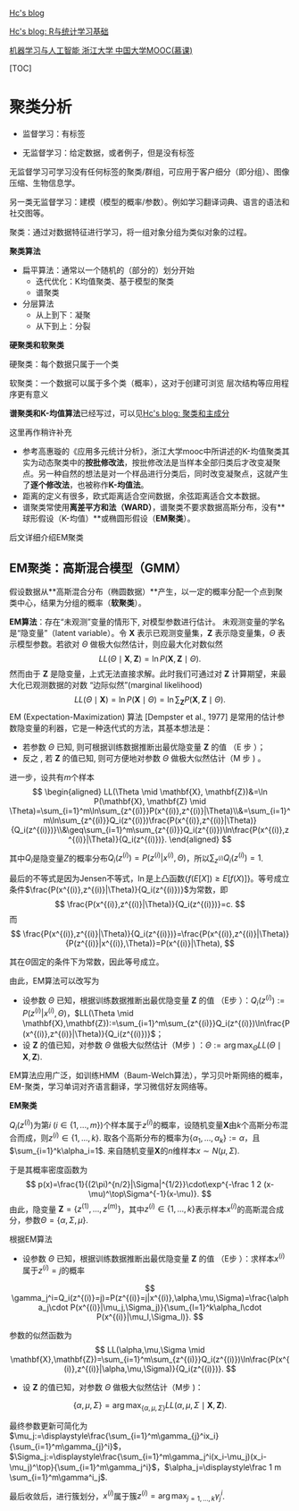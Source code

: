 [Hc's blog](https://hc1023.github.io/)

[Hc's blog: R与统计学习基础](https://hc1023.github.io/2021/06/13/Statistical-learning/)

[机器学习与人工智能 浙江大学 中国大学MOOC(慕课)](https://www.icourse163.org/course/ZJU-1206689820)

[TOC]

# 聚类分析

- 监督学习：有标签

- 无监督学习：给定数据，或者例子，但是没有标签

无监督学习可学习没有任何标签的聚类/群组，可应用于客户细分（即分组）、图像压缩、生物信息学。

另一类无监督学习：建模（模型的概率/参数）。例如学习翻译词典、语言的语法和社交图等。

聚类：通过对数据特征进行学习，将一组对象分组为类似对象的过程。

**聚类算法**

- 扁平算法：通常以一个随机的（部分的）划分开始
  - 迭代优化：K均值聚类、基于模型的聚类
  - 谱聚类
- 分层算法
  - 从上到下：凝聚
  - 从下到上：分裂

**硬聚类和软聚类**

硬聚类：每个数据只属于一个类

软聚类：一个数据可以属于多个类（概率），这对于创建可浏览 层次结构等应用程序更有意义

**谱聚类和K-均值算法**已经写过，可以见[Hc's blog: 聚类和主成分](https://hc1023.github.io/2019/12/13/cluster-PCA/)

这里再作稍许补充

- 参考高惠璇的《应用多元统计分析》，浙江大学mooc中所讲述的K-均值聚类其实为动态聚类中的**按批修改法**，按批修改法是当样本全部归类后才改变凝聚点。另一种自然的想法是对一个样品进行分类后，同时改变凝聚点，这就产生了**逐个修改法**，也被称作**K-均值法**。
- 距离的定义有很多，欧式距离适合空间数据，余弦距离适合文本数据。
- 谱聚类常使用**离差平方和法（WARD）**，谱聚类不要求数据高斯分布，没有**球形假设（K-均值）**或椭圆形假设（**EM聚类**）。

后文详细介绍EM聚类

## EM聚类：高斯混合模型（GMM）

假设数据从**高斯混合分布（椭圆数据）**产生，以一定的概率分配一个点到聚类中心，结果为分组的概率（**软聚类**）。

**EM算法**：存在“未观测”变量的情形下, 对模型参数进行估计。
未观测变量的学名是“隐变量”（latent variable）。令 $\mathbf{X}$ 表示已观测变量集，$\mathbf{Z}$ 表示隐变量集，$\Theta$ 表示模型参数。若欲对 $\Theta$ 做极大似然估计，则应最大化对数似然
$$
LL(\Theta \mid \mathbf{X}, \mathbf{Z})=\ln P(\mathbf{X}, \mathbf{Z} \mid \Theta).
$$
然而由于 $\mathbf{Z}$ 是隐变量，上式无法直接求解。此时我们可通过对 $\mathbf{Z}$ 计算期望，来最大化已观测数据的对数 “边际似然”(marginal likelihood)
$$
LL(\Theta \mid \mathbf{X})=\ln P(\mathbf{X} \mid \Theta)=\ln \sum_{\mathbf{Z}} P(\mathbf{X}, \mathbf{Z} \mid \Theta).
$$
EM (Expectation-Maximization) 算法 [Dempster et al., 1977$]$ 是常用的估计参数隐变量的利器，它是一种迭代式的方法，其基本想法是：

- 若参数 $\Theta$ 已知, 则可根据训练数据推断出最优隐变量 $\mathbf{Z}$ 的值 （$\mathrm{E}$ 步 ）；
- 反之 $,$ 若 $\mathbf{Z}$ 的值已知, 则可方便地对参数 $\Theta$ 做极大似然估计（$\mathrm{M}$ 步 ) 。

进一步，设共有$m$个样本
$$
\begin{aligned}
LL(\Theta \mid \mathbf{X}, \mathbf{Z})&=\ln P(\mathbf{X}, \mathbf{Z} \mid \Theta)=\sum_{i=1}^m\ln\sum_{z^{(i)}}P(x^{(i)},z^{(i)}|\Theta)\\&=\sum_{i=1}^m\ln\sum_{z^{(i)}}Q_i(z^{(i)})\frac{P(x^{(i)},z^{(i)}|\Theta)}{Q_i(z^{(i)})}\\&\geq\sum_{i=1}^m\sum_{z^{(i)}}Q_i(z^{(i)})\ln\frac{P(x^{(i)},z^{(i)}|\Theta)}{Q_i(z^{(i)})}.
\end{aligned}
$$

其中$Q_i$是隐变量$Z$的概率分布$Q_i(z^{(i)})=P(z^{(i)}|x^{(i)},\Theta)$，所以$\sum_{z^{(i)}}Q_i(z^{(i)})=1$.

最后的不等式是因为Jensen不等式，$\ln$是上凸函数{$f(E[X])\geq E[f(X)]$}。等号成立条件$\frac{P(x^{(i)},z^{(i)}|\Theta)}{Q_i(z^{(i)})}$为常数，即
$$
\frac{P(x^{(i)},z^{(i)}|\Theta)}{Q_i(z^{(i)})}=c.
$$
而
$$
\frac{P(x^{(i)},z^{(i)}|\Theta)}{Q_i(z^{(i)})}=\frac{P(x^{(i)},z^{(i)}|\Theta)}{P(z^{(i)}|x^{(i)},\Theta)}=P(x^{(i)}|\Theta),
$$

其在$\Theta$固定的条件下为常数，因此等号成立。

由此，EM算法可以改写为

- 设参数 $\Theta$ 已知，根据训练数据推断出最优隐变量 $\mathbf{Z}$ 的值 （$\mathrm{E}$步 ）：$Q_i(z^{(i)}):=P(z^{(i)}|x^{(i)},\Theta)$，$LL(\Theta \mid \mathbf{X},\mathbf{Z}):=\sum_{i=1}^m\sum_{z^{(i)}}Q_i(z^{(i)})\ln\frac{P(x^{(i)},z^{(i)}|\Theta)}{Q_i(z^{(i)})}$；
- 设 $\mathbf{Z}$ 的值已知，对参数 $\Theta$ 做极大似然估计（$\mathrm{M}$步 ) ：$\Theta:=\arg\max_\Theta LL(\Theta \mid \mathbf{X},\mathbf{Z})$.

EM算法应用广泛，如训练HMM（Baum-Welch算法），学习贝叶斯网络的概率，EM-聚类，学习单词对齐语言翻译，学习微信好友网络等。

**EM聚类**

$Q_i(z^{(i)})$为第$i\ (i\in\{1,...,m\})$个样本属于$z^{(i)}$的概率，设随机变量$\mathbf{X}$由$k$个高斯分布混合而成，则$z^{(i)}\in\{1,...,k\}$. 取各个高斯分布的概率为$\{\alpha_1,...,\alpha_k\}:=\alpha$，且$\sum_{i=1}^k\alpha_i=1$. 来自随机变量$\mathbf{X}$的$n$维样本$x\sim N(\mu,\Sigma)$. 

于是其概率密度函数为
$$
p(x)=\frac{1}{(2\pi)^{n/2}|\Sigma|^{1/2}}\cdot\exp^{-\frac 1 2 (x-\mu)^\top\Sigma^{-1}(x-\mu)}.
$$
由此，隐变量 $\mathbf Z=\{z^{(1)},...,z^{(m)}\}$，其中$z^{(i)}\in\{1,...,k\}$表示样本$x^{(i)}$的高斯混合成分，参数$\Theta=\{\alpha,\Sigma,\mu\}$.

根据EM算法

- 设参数 $\Theta$ 已知，根据训练数据推断出最优隐变量 $\mathbf{Z}$ 的值 （$\mathrm{E}$步 ）：求样本$x^{(i)}$属于$z^{(i)}=j$的概率

$$
\gamma_j^i=Q_i(z^{(i)}=j)=P(z^{(i)}=j|x^{(i)},\alpha,\mu,\Sigma)=\frac{\alpha_j\cdot P(x^{(i)}|\mu_j,\Sigma_j)}{\sum_{l=1}^k\alpha_l\cdot P(x^{(i)}|\mu_l,\Sigma_l)}.
$$

参数的似然函数为
$$
LL(\alpha,\mu,\Sigma \mid \mathbf{X},\mathbf{Z})=\sum_{i=1}^m\sum_{z^{(i)}}Q_i(z^{(i)})\ln\frac{P(x^{(i)},z^{(i)}|\alpha,\mu,\Sigma)}{Q_i(z^{(i)})}.
$$

- 设 $\mathbf{Z}$ 的值已知，对参数 $\Theta$ 做极大似然估计（$\mathrm{M}$步 )：

$$
\{\alpha,\mu,\Sigma\}=\arg\max_{\{\alpha,\mu,\Sigma\}} LL(\alpha,\mu,\Sigma \mid \mathbf{X},\mathbf{Z}).
$$

最终参数更新可简化为$\mu_j:=\displaystyle\frac{\sum_{i=1}^m\gamma_{j}^ix_i}{\sum_{i=1}^m\gamma_{j}^i}$，$\Sigma_j:=\displaystyle\frac{\sum_{i=1}^m\gamma_j^i(x_i-\mu_j)(x_i-\mu_j)^\top}{\sum_{i=1}^m\gamma_j^i}$，$\alpha_j=\displaystyle\frac 1 m \sum_{i=1}^m\gamma^i_j$.

最后收敛后，进行簇划分，$x^{(i)}$属于簇$z^{(i)}=\arg\max_{j=1,...,k}\gamma_j^i$.

